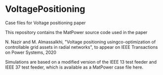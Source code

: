# VoltagePositioning
Case files for Voltage positioning paper

This repository contains the MatPower source code used in the paper

N. Nazir and M. Almassalkhi, "Voltage positioning usingco-optimization of controllable grid assets in radial networks", to appear on IEEE Transactions on Power Systems, 2020

Simulations are based on a modified version of the IEEE 13 test feeder and IEEE 37 test feeder, which is available as a MatPower case file here.
